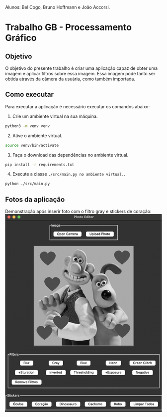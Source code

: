 Alunos: Bel Cogo, Bruno Hoffmann e João Accorsi.

# Trabalho GB - Processamento Gráfico

## Objetivo

O objetivo do presente trabalho é criar uma aplicação capaz de obter uma imagem e aplicar filtros sobre essa imagem. Essa imagem pode tanto ser obtida através da câmera da usuária, como também importada.

## Como executar

Para executar a aplicação é necessário executar os comandos abaixo:

1. Crie um ambiente virtual na sua máquina.
```sh
python3 -m venv venv
```

2. Ative o ambiente virtual.
```sh
source venv/bin/activate
```

3. Faça o download das dependências no ambiente virtual.
```sh
pip install -r requirements.txt
```

4. Execute a classe `./src/main.py no ambiente virtual.`.
```sh
python ./src/main.py
```

## Fotos da aplicação

Demonstração após inserir foto com o filtro gray e stickers de coração:
![alt text](./content/images/demo.png)